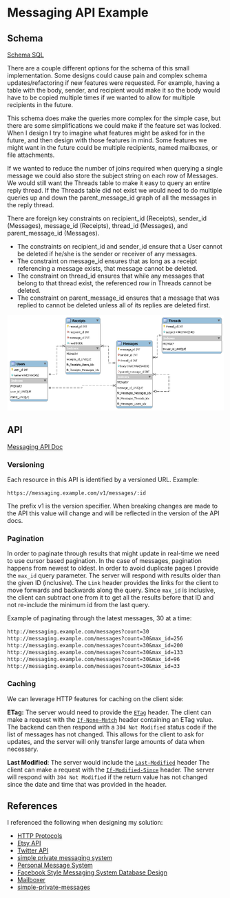 # Messaging API Example

## Schema

[Schema SQL](schema/schema.sql)

There are a couple different options for the schema of this small implementation. Some designs could cause pain and complex schema updates/refactoring if new features were requested. For example, having a table with the body, sender, and recipient would make it so the body would have to be copied multiple times if we wanted to allow for multiple recipients in the future.

This schema does make the queries more complex for the simple case, but there are some simplifications we could make if the feature set was locked.  When I design I try to imagine what features might be asked for in the future, and then design with those features in mind. Some features we might want in the future could be multiple recipients, named mailboxes, or file attachments.

If we wanted to reduce the number of joins required when querying a single message we could also store the subject string on each row of Messages. We would still want the Threads table to make it easy to query an entire reply thread. If the Threads table did not exist we would need to do multiple queries up and down the parent_message_id graph of all the messages in the reply thread.

There are foreign key constraints on recipient_id (Receipts), sender_id (Messages), message_id (Receipts), thread_id (Messages), and parent_message_id (Messages).


- The constraints on recipient_id and sender_id ensure that a User cannot be deleted if he/she is the sender or receiver of any messages.
- The constraint on message_id ensures that as long as a receipt referencing a message exists, that message cannot be deleted.
- The constraint on thread_id ensures that while any messages that belong to that thread exist, the referenced row in Threads cannot be deleted.
- The constraint on parent_message_id ensures that a message that was replied to cannot be deleted unless all of its replies are deleted first.




![Message Database Schema](/schema/schema.png?raw=true)

## API

[Messaging API Doc](/api/api.md)

### Versioning

Each resource in this API is identified by a versioned URL. Example:

    https://messaging.example.com/v1/messages/:id

The prefix v1 is the version specifier. When breaking changes are made to the API this value will change and will be reflected in the version of the API docs.

### Pagination

In order to paginate through results that might update in real-time we need to use cursor based pagination. In the case of messages, pagination happens from newest to oldest. In order to avoid duplicate pages I provide the `max_id` query parameter. The server will respond with results older than the given ID (inclusive). The `Link` header provides the links for the client to move forwards and backwards along the query. Since `max_id` is inclusive, the client can subtract one from it to get all the results before that ID and not re-include the minimum id from the last query.

Example of paginating through the latest messages, 30 at a time:

    http://messaging.example.com/messages?count=30
    http://messaging.example.com/messages?count=30&max_id=256
    http://messaging.example.com/messages?count=30&max_id=200
    http://messaging.example.com/messages?count=30&max_id=133
    http://messaging.example.com/messages?count=30&max_id=96
    http://messaging.example.com/messages?count=30&max_id=33

### Caching

We can leverage HTTP features for caching on the client side:

**ETag:** The server would need to provide the [`ETag`](http://www.w3.org/Protocols/rfc2616/rfc2616-sec14.html#sec14.19) header. The client can make a request with the [`If-None-Match`](http://www.w3.org/Protocols/rfc2616/rfc2616-sec14.html#sec14.26) header containing an ETag value. The backend can then respond with a `304 Not Modified` status code if the list of messages has not changed. This allows for the client to ask for updates, and the server will only transfer large amounts of data when necessary.

**Last Modified**: The server would include the [`Last-Modified`](http://www.w3.org/Protocols/rfc2616/rfc2616-sec14.html#sec14.19) header The client can make a request with the [`If-Modified-Since`](http://www.w3.org/Protocols/rfc2616/rfc2616-sec14.html#sec14.25) header. The server will respond with `304 Not Modified` if the return value has not changed since the date and time that was provided in the header.

## References

I referenced the following when designing my solution:

- [HTTP Protocols](http://www.w3.org/)
- [Etsy API](https://www.etsy.com/developers/documentation)
- [Twitter API](https://dev.twitter.com/rest/public)
- [simple private messaging system](http://www.pixel2life.com/publish/tutorials/608/simple_private_messaging_system/)
- [Personal Message System](http://www.webestools.com/scripts_tutorials-code-source-15-personal-message-system-in-php-mysql-pm-system-private-message-discussion.html)
- [Facebook Style Messaging System Database Design](http://www.9lessons.info/2013/05/message-conversation-database-design.html)
- [Mailboxer](https://github.com/mailboxer/mailboxer)
- [simple-private-messages](https://github.com/jongilbraith/simple-private-messages)
